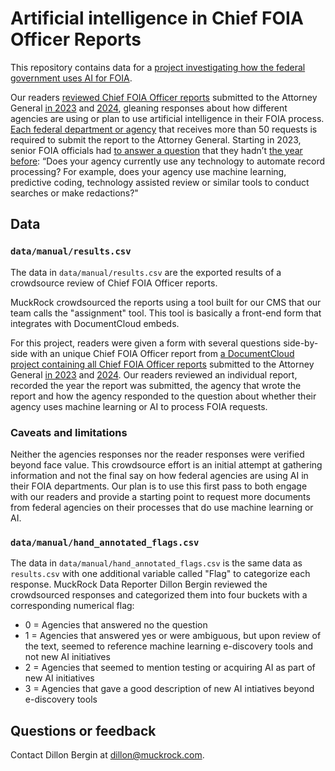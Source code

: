 # Artificial intelligence in Chief FOIA Officer Reports 

This repository contains data for a [project investigating how the federal government uses AI for FOIA](https://www.muckrock.com/news/archives/2024/oct/02/help-us-investigate-how-the-federal-government-uses-ai-for-foia/).

Our readers [reviewed Chief FOIA Officer reports](https://www.muckrock.com/news/archives/2024/nov/26/foia-annual-reports-crowdsourced-ai/) submitted to the Attorney General [in 2023](https://www.justice.gov/oip/chief-foia-officer-reports-2023) and [2024](https://www.justice.gov/oip/chief-foia-officer-reports-2024), gleaning responses about how different agencies are using or plan to use artificial intelligence in their FOIA process. [Each federal department or agency](https://www.justice.gov/oip/chief-foia-officer-reports-2024) that receives more than 50 requests is required to submit the report to the Attorney General. Starting in 2023, senior FOIA officials had [to answer a question](https://www.justice.gov/oip/2023-chief-foia-officer-report-guidelines-agencies-receiving-more-50-requests-fiscal-year-2021) that they hadn’t [the year before](https://www.justice.gov/oip/chief-foia-officer-report-agency-received-more-50-requests-3): “Does your agency currently use any technology to automate record processing? For example, does your agency use machine learning, predictive coding, technology assisted review or similar tools to conduct searches or make redactions?" 

## Data
### `data/manual/results.csv`
The data in `data/manual/results.csv` are the exported results of a crowdsource review of Chief FOIA Officer reports. 

MuckRock crowdsourced the reports using a tool built for our CMS that our team calls the "assignment" tool. This tool is basically a front-end form that integrates with DocumentCloud embeds. 

For this project, readers were given a form with several questions side-by-side with an unique Chief FOIA Officer report from [a DocumentCloud project containing all Chief FOIA Officer reports](https://www.documentcloud.org/app?q=%2Bproject%3Achief-foia-officer-report-219382%20) submitted to the Attorney General [in 2023](https://www.justice.gov/oip/chief-foia-officer-reports-2023) and [2024](https://www.justice.gov/oip/chief-foia-officer-reports-2024). Our readers reviewed an individual report, recorded the year the report was submitted, the agency that wrote the report and how the agency responded to the question about whether their agency uses machine learning or AI to process FOIA requests. 

### Caveats and limitations 
Neither the agencies responses nor the reader responses were verified beyond face value. This crowdsource effort is an initial attempt at gathering information and not the final say on how federal agencies are using AI in their FOIA departments. Our plan is to use this first pass to both engage with our readers and provide a starting point to request more documents from federal agencies on their processes that do use machine learning or AI. 

### `data/manual/hand_annotated_flags.csv`
The data in `data/manual/hand_annotated_flags.csv` is the same data as `results.csv` with one additional variable called "Flag" to categorize each response. MuckRock Data Reporter Dillon Bergin reviewed the crowdsourced responses and categorized them into four buckets with a corresponding numerical flag:
- 0 = Agencies that answered no the question
- 1 = Agencies that answered yes or were ambiguous, but upon review of the text, seemed to reference machine learning e-discovery tools and not new AI initiatives 
- 2 = Agencies that seemed to mention testing or acquiring AI as part of new AI initiatives 
- 3 = Agencies that gave a good description of new AI intiatives beyond e-discovery tools 

## Questions or feedback 
Contact Dillon Bergin at [dillon@muckrock.com](mailto:dillon@muckrock.com).
